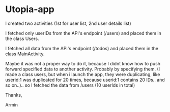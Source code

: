# Utopia-app

I created two activities (1st for user list, 2nd user details list)

I fetched only userIDs from the API's endpoint (/users) and placed them in the class Users.

I fetched all data from the API's endpoint (/todos) and placed them in the class MainActivity.

Maybe it was not a proper way to do it, because I didnt know how to push forward specified data to another activity. Probably by specifying  them. (I made a class users, but when i launch the app, they were duplicating, like userid:1 was duplicated for 20 times, because userid:1 contains 20 IDs.. and so on..).. so I fetched the data from /users (10 userIds in total)

Thanks,

Armin

